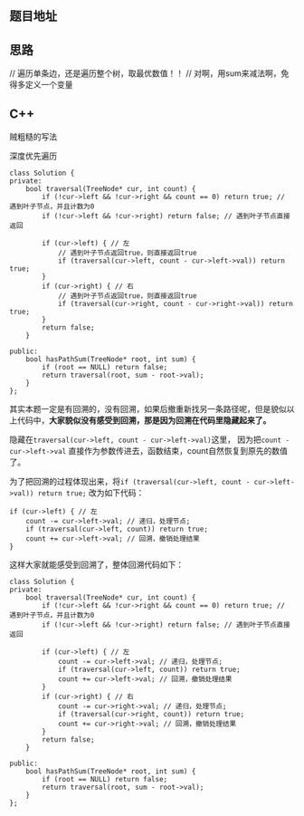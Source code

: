 ## 题目地址 

## 思路 
// 遍历单条边，还是遍历整个树，取最优数值！！
// 对啊，用sum来减法啊，免得多定义一个变量

## C++ 

贼粗糙的写法 

深度优先遍历

```
class Solution {
private:
    bool traversal(TreeNode* cur, int count) {
        if (!cur->left && !cur->right && count == 0) return true; // 遇到叶子节点，并且计数为0
        if (!cur->left && !cur->right) return false; // 遇到叶子节点直接返回

        if (cur->left) { // 左
            // 遇到叶子节点返回true，则直接返回true
            if (traversal(cur->left, count - cur->left->val)) return true;
        }
        if (cur->right) { // 右
            // 遇到叶子节点返回true，则直接返回true
            if (traversal(cur->right, count - cur->right->val)) return true;
        }
        return false;
    }

public:
    bool hasPathSum(TreeNode* root, int sum) {
        if (root == NULL) return false;
        return traversal(root, sum - root->val);
    }
};
```

其实本题一定是有回溯的，没有回溯，如果后撤重新找另一条路径呢，但是貌似以上代码中，**大家貌似没有感受到回溯，那是因为回溯在代码里隐藏起来了。**

隐藏在`traversal(cur->left, count - cur->left->val)`这里， 因为把`count - cur->left->val` 直接作为参数传进去，函数结束，count自然恢复到原先的数值了。

为了把回溯的过程体现出来，将`if (traversal(cur->left, count - cur->left->val)) return true;` 改为如下代码：

```
if (cur->left) { // 左
    count -= cur->left->val; // 递归，处理节点;
    if (traversal(cur->left, count)) return true;
    count += cur->left->val; // 回溯，撤销处理结果
}
```

这样大家就能感受到回溯了，整体回溯代码如下：

```
class Solution {
private:
    bool traversal(TreeNode* cur, int count) {
        if (!cur->left && !cur->right && count == 0) return true; // 遇到叶子节点，并且计数为0
        if (!cur->left && !cur->right) return false; // 遇到叶子节点直接返回

        if (cur->left) { // 左
            count -= cur->left->val; // 递归，处理节点;
            if (traversal(cur->left, count)) return true;
            count += cur->left->val; // 回溯，撤销处理结果
        }
        if (cur->right) { // 右
            count -= cur->right->val; // 递归，处理节点;
            if (traversal(cur->right, count)) return true;
            count += cur->right->val; // 回溯，撤销处理结果
        }
        return false;
    }

public:
    bool hasPathSum(TreeNode* root, int sum) {
        if (root == NULL) return false;
        return traversal(root, sum - root->val);
    }
};
```
